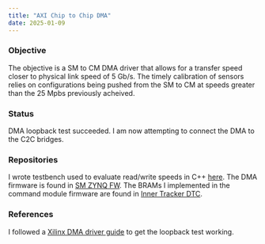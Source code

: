 ```yaml
---
title: "AXI Chip to Chip DMA"
date: 2025-01-09
---
```


### Objective
The objective is a SM to CM DMA driver that allows for a transfer speed closer to physical link speed of 5 Gb/s. The timely calibration of sensors relies on configurations being pushed from the SM to CM at speeds greater than the 25 Mpbs previously acheived.

### Status
DMA loopback test succeeded. I am now attempting to connect the DMA to the C2C bridges.

### Repositories
I wrote testbench used to evaluate read/write speeds in C++ [here](https://github.com/ablaizot/speedtest/tree/CMspeed).
The DMA firmware is found in [SM ZYNQ FW](https://gitlab.com/apollo-lhc/FW/SM_ZYNQ_FW/-/tree/c2c_dma?ref_type=heads).
The BRAMs I implemented in the command module firmware are found in [Inner Tracker DTC](https://gitlab.cern.ch/cms-tracker-phase2-data-processing/BE_firmware/inner-tracker-dtc/inner-tracker-dtc/-/tree/block_ram?ref_type=heads).

### References
I followed a [Xilinx DMA driver guide](https://xilinx-wiki.atlassian.net/wiki/spaces/A/pages/1027702787/Linux+DMA+From+User+Space+2.0) to get the loopback test working.
